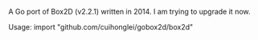 A Go port of Box2D (v2.2.1) written in 2014. I am trying to upgrade it now.

Usage:
import "github.com/cuihonglei/gobox2d/box2d"